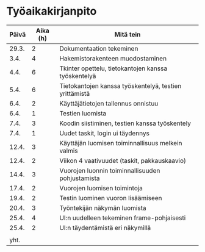 # Työaikakirjanpito
| Päivä         | Aika (h)      | Mitä tein                                              |
| ------------- |---------------|--------------------------------------------------------|
| 29.3.         | 2             | Dokumentaation tekeminen                               |
| 3.4.          | 4             | Hakemistorakenteen muodostaminen                       |
| 4.4.          | 6             | Tkinter opettelu, tietokantojen kanssa työskentelyä    |
| 5.4.          | 6             | Tietokantojen kanssa työskentelyä, testien yrittämistä |
| 6.4.          | 2             | Käyttäjätietojen tallennus onnistuu                    | 
| 6.4.          | 1             | Testien luomista                                       |
| 7.4.          | 3             | Koodin siistiminen, testien kanssa työskentely         |
| 7.4.          | 1             | Uudet taskit, login ui täydennys                       |
| 12.4.         | 3             | Käyttäjän luomisen toiminnallisuus melkein valmis      |
| 12.4.         | 2             | Viikon 4 vaativuudet (taskit, pakkauskaavio)           |
| 14.4.         | 3             | Vuorojen luonnin toiminnallisuuden pohjustamista       |
| 17.4.         | 2             | Vuorojen luomisen toimintoja                           |
| 19.4.         | 2             | Testin luominen vuoron lisäämiseen                     | 
| 20.4.         | 3             | Työntekijän näkymän luomista                           |
| 25.4.         | 4             | UI:n uudelleen tekeminen frame-pohjaisesti             |
| 25.4.         | 2             | UI:n täydentämistä eri näkymillä                       |
|               |               |                                                        |
| yht.          |               |                                                        |